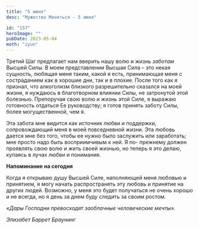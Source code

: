 ```yaml
---
title: "5 июня"
desc: "Мужество Меняться - 5 июня"

id: "157"
heroImage: ""
pubDate: 2023-05-04
moth: "iyun"
---
```


Третий Шаг предлагает нам вверить нашу волю и жизнь _заботам_ Высшей Силы. В
моем представлении Высшая Сила – это некая сущность, любящая меня таким, какой
я есть, принимающая меня с состраданием как в хорошие дни, так и в плохие.
После того как я признал, что алкоголизм близкого разрешительно сказался на
моей жизни, я нуждаюсь в благотворном влиянии Силы, не затронутой этой
болезнью. Препоручая свою волю и жизнь этой Силе, я выражаю готовность
отдаться Ее руководству; я готов принять заботу Силы, более могущественной,
чем я.

Эта забота мне видится как источник любви и поддержки, сопровождающий меня в
моей повседневной жизни. Эта любовь дается мне без того, чтобы ее нужно было
заслужить или заработать; мне просто надо быть восприимчивым к ней. Я по-
прежнему должен проявлять свою волю и жить своей жизнью, но теперь я это
делаю, купаясь в лучах любви и понимания.

**Напоминание на сегодня**

Когда я открываю душу Высшей Силе, наполняющей меня любовью и принятием, я
могу начать распространять эту любовь и принятие на других людей. Возможно, у
меня это будет получаться не очень хорошо и не всегда, но я день за днем буду
следить за своим ростом.

_«Дары Господни превосходят заоблачные человеческие мечты»._

_Элизабет Баррет Браунинг_
